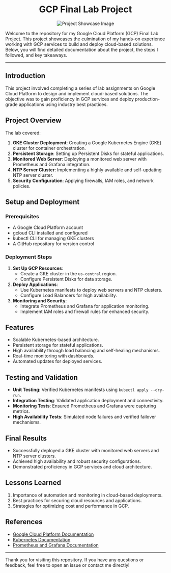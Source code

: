 <div align="center">

# GCP Final Lab Project

![Project Showcase Image](https://drive.google.com/uc?export=view&id=1udKGwR8dzmsFvFLefu-qu7JqcryvGU8d)

</div>


Welcome to the repository for my Google Cloud Platform (GCP) Final Lab Project. This project showcases the culmination of my hands-on experience working with GCP services to build and deploy cloud-based solutions. Below, you will find detailed documentation about the project, the steps I followed, and key takeaways.

---


## Introduction

This project involved completing a series of lab assignments on Google Cloud Platform to design and implement cloud-based solutions. The objective was to gain proficiency in GCP services and deploy production-grade applications using industry best practices.

## Project Overview

The lab covered:

1. **GKE Cluster Deployment**: Creating a Google Kubernetes Engine (GKE) cluster for container orchestration.
2. **Persistent Storage**: Setting up Persistent Disks for stateful applications.
3. **Monitored Web Server**: Deploying a monitored web server with Prometheus and Grafana integration.
4. **NTP Server Cluster**: Implementing a highly available and self-updating NTP server cluster.
5. **Security Configuration**: Applying firewalls, IAM roles, and network policies.

## Setup and Deployment

### Prerequisites

- A Google Cloud Platform account
- gcloud CLI installed and configured
- kubectl CLI for managing GKE clusters
- A GitHub repository for version control

### Deployment Steps

1. **Set Up GCP Resources**:
   - Create a GKE cluster in the `us-central` region.
   - Configure Persistent Disks for data storage.
2. **Deploy Applications**:
   - Use Kubernetes manifests to deploy web servers and NTP clusters.
   - Configure Load Balancers for high availability.
3. **Monitoring and Security**:
   - Integrate Prometheus and Grafana for application monitoring.
   - Implement IAM roles and firewall rules for enhanced security.

## Features

- Scalable Kubernetes-based architecture.
- Persistent storage for stateful applications.
- High availability through load balancing and self-healing mechanisms.
- Real-time monitoring with dashboards.
- Automated updates for deployed services.

## Testing and Validation

- **Unit Testing**: Verified Kubernetes manifests using `kubectl apply --dry-run`.
- **Integration Testing**: Validated application deployment and connectivity.
- **Monitoring Tests**: Ensured Prometheus and Grafana were capturing metrics.
- **High Availability Tests**: Simulated node failures and verified failover mechanisms.

## Final Results

- Successfully deployed a GKE cluster with monitored web servers and NTP server clusters.
- Achieved high availability and robust security configurations.
- Demonstrated proficiency in GCP services and cloud architecture.

## Lessons Learned

1. Importance of automation and monitoring in cloud-based deployments.
2. Best practices for securing cloud resources and applications.
3. Strategies for optimizing cost and performance in GCP.


## References

- [Google Cloud Platform Documentation](https://cloud.google.com/docs)
- [Kubernetes Documentation](https://kubernetes.io/docs)
- [Prometheus and Grafana Documentation](https://prometheus.io/docs/)

---

Thank you for visiting this repository. If you have any questions or feedback, feel free to open an issue or contact me directly!

